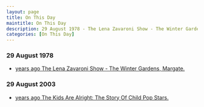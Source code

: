 ```yaml
---
layout: page
title: On This Day
maintitle: On This Day
description: 29 August 1978 - The Lena Zavaroni Show - The Winter Gardens, Margate. 29 August 2003 - The Kids Are Alright The Story Of Child Pop Stars.
categories: [On This Day]
---
```


### 29 August 1978
* [<span id="age1"></span> years ago The Lena Zavaroni Show - The Winter Gardens, Margate.](/theatre/the%20lena%20zavaroni%20show/1978/08/29/the-lena-zavaroni-show.html)

### 29 August 2003
* [<span id="age2"></span> years ago The Kids Are Alright: The Story Of Child Pop Stars.](/bbc%20one/2003/08/29/the-kids-are-alright.html)

<!-- Script for calculating number of years ago -->
<script>
var dob = '19780829';
var year = Number(dob.substr(0, 4));
var month = Number(dob.substr(4, 2)) - 1;
var day = Number(dob.substr(6, 2));
var today = new Date();
var age1 = today.getFullYear() - year;
if (today.getMonth() < month || (today.getMonth() == month && today.getDate() < day)) {
age1--;
}
document.getElementById("age1").innerHTML=age1;

var dob = '20030829';
var year = Number(dob.substr(0, 4));
var month = Number(dob.substr(4, 2)) - 1;
var day = Number(dob.substr(6, 2));
var today = new Date();
var age2 = today.getFullYear() - year;
if (today.getMonth() < month || (today.getMonth() == month && today.getDate() < day)) {
age2--;
}
document.getElementById("age2").innerHTML=age2;
</script>

